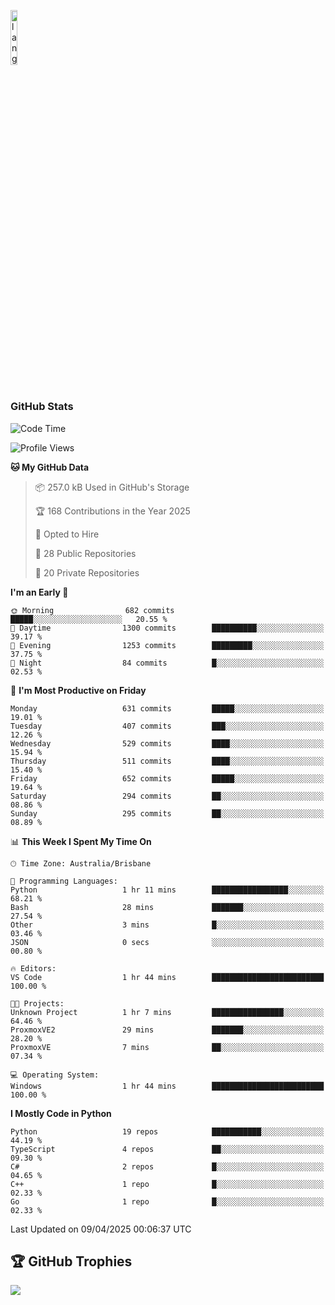 <p align="left"><img width=15%" src="https://github.com/alansmathew/alansmathew/raw/master/lang.gif" alt="lang image here" /></p>

# <h3 align="left">GitHub Stats</h3>

<!--START_SECTION:waka-->
![Code Time](http://img.shields.io/badge/Code%20Time-562%20hrs%2042%20mins-blue)

![Profile Views](http://img.shields.io/badge/Profile%20Views-0-blue)

**🐱 My GitHub Data** 

> 📦 257.0 kB Used in GitHub's Storage 
 > 
> 🏆 168 Contributions in the Year 2025
 > 
> 💼 Opted to Hire
 > 
> 📜 28 Public Repositories 
 > 
> 🔑 20 Private Repositories 
 > 
**I'm an Early 🐤** 

```text
🌞 Morning                682 commits         █████░░░░░░░░░░░░░░░░░░░░   20.55 % 
🌆 Daytime                1300 commits        ██████████░░░░░░░░░░░░░░░   39.17 % 
🌃 Evening                1253 commits        █████████░░░░░░░░░░░░░░░░   37.75 % 
🌙 Night                  84 commits          █░░░░░░░░░░░░░░░░░░░░░░░░   02.53 % 
```
📅 **I'm Most Productive on Friday** 

```text
Monday                   631 commits         █████░░░░░░░░░░░░░░░░░░░░   19.01 % 
Tuesday                  407 commits         ███░░░░░░░░░░░░░░░░░░░░░░   12.26 % 
Wednesday                529 commits         ████░░░░░░░░░░░░░░░░░░░░░   15.94 % 
Thursday                 511 commits         ████░░░░░░░░░░░░░░░░░░░░░   15.40 % 
Friday                   652 commits         █████░░░░░░░░░░░░░░░░░░░░   19.64 % 
Saturday                 294 commits         ██░░░░░░░░░░░░░░░░░░░░░░░   08.86 % 
Sunday                   295 commits         ██░░░░░░░░░░░░░░░░░░░░░░░   08.89 % 
```


📊 **This Week I Spent My Time On** 

```text
🕑︎ Time Zone: Australia/Brisbane

💬 Programming Languages: 
Python                   1 hr 11 mins        █████████████████░░░░░░░░   68.21 % 
Bash                     28 mins             ███████░░░░░░░░░░░░░░░░░░   27.54 % 
Other                    3 mins              █░░░░░░░░░░░░░░░░░░░░░░░░   03.46 % 
JSON                     0 secs              ░░░░░░░░░░░░░░░░░░░░░░░░░   00.80 % 

🔥 Editors: 
VS Code                  1 hr 44 mins        █████████████████████████   100.00 % 

🐱‍💻 Projects: 
Unknown Project          1 hr 7 mins         ████████████████░░░░░░░░░   64.46 % 
ProxmoxVE2               29 mins             ███████░░░░░░░░░░░░░░░░░░   28.20 % 
ProxmoxVE                7 mins              ██░░░░░░░░░░░░░░░░░░░░░░░   07.34 % 

💻 Operating System: 
Windows                  1 hr 44 mins        █████████████████████████   100.00 % 
```

**I Mostly Code in Python** 

```text
Python                   19 repos            ███████████░░░░░░░░░░░░░░   44.19 % 
TypeScript               4 repos             ██░░░░░░░░░░░░░░░░░░░░░░░   09.30 % 
C#                       2 repos             █░░░░░░░░░░░░░░░░░░░░░░░░   04.65 % 
C++                      1 repo              █░░░░░░░░░░░░░░░░░░░░░░░░   02.33 % 
Go                       1 repo              █░░░░░░░░░░░░░░░░░░░░░░░░   02.33 % 
```




 Last Updated on 09/04/2025 00:06:37 UTC
<!--END_SECTION:waka-->

## 🏆 GitHub Trophies

![](https://github-profile-trophy.vercel.app/?username=samh06&theme=discord&no-frame=true&no-bg=false&margin-w=4)
